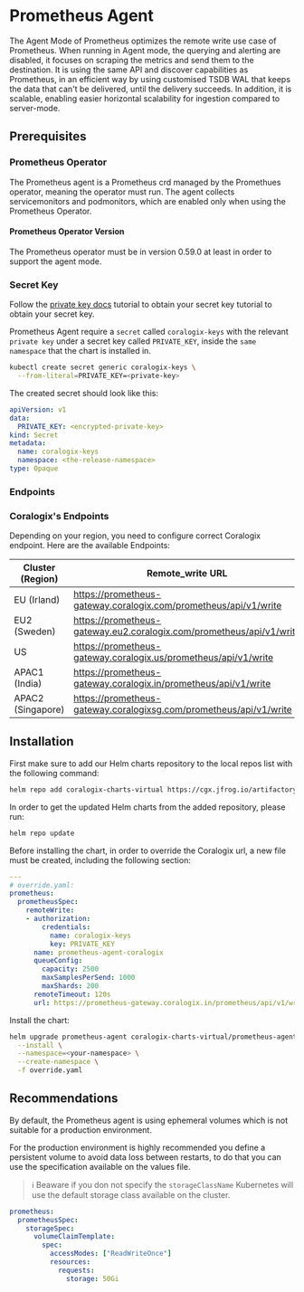 # Prometheus Agent

The Agent Mode of Prometheus optimizes the remote write use case of Prometheus. 
When running in Agent mode, the querying and alerting are disabled, it focuses on scraping the metrics and send them to the destination.
It is using the same API and discover capabilities as Prometheus, in an efficient way by using customised TSDB WAL that keeps the data that can't be delivered, until the delivery succeeds.
In addition, it is scalable, enabling easier horizontal scalability for ingestion compared to server-mode.

## Prerequisites

### Prometheus Operator 

The Prometheus agent is a Prometheus crd managed by the Promethues operator, meaning the operator must run. 
The agent collects servicemonitors and podmonitors, which are enabled only when using the Prometheus Operator.

#### Prometheus Operator Version
The Prometheus operator must be in version 0.59.0 at least in order to support the agent mode.

###  Secret Key

Follow the [private key docs](https://coralogix.com/docs/private-key/) tutorial to obtain your secret key tutorial to obtain your secret key.

Prometheus Agent require a `secret` called `coralogix-keys` with the relevant `private key` under a secret key called `PRIVATE_KEY`, inside the `same namespace` that the chart is installed in.


```bash
kubectl create secret generic coralogix-keys \
  --from-literal=PRIVATE_KEY=<private-key>
```

The created secret should look like this:
```yaml
apiVersion: v1
data:
  PRIVATE_KEY: <encrypted-private-key>
kind: Secret
metadata:
  name: coralogix-keys
  namespace: <the-release-namespace>
type: Opaque 
```

### Endpoints

### Coralogix's Endpoints 

Depending on your region, you need to configure correct Coralogix endpoint. Here are the available Endpoints:

| Cluster (Region)  | Remote_write URL                                                     |
|-------------------|----------------------------------------------------------------------|
| EU (Irland)       | https://prometheus-gateway.coralogix.com/prometheus/api/v1/write |
| EU2 (Sweden)      | https://prometheus-gateway.eu2.coralogix.com/prometheus/api/v1/write |
| US                | https://prometheus-gateway.coralogix.us/prometheus/api/v1/write    |
| APAC1 (India)     | https://prometheus-gateway.coralogix.in/prometheus/api/v1/write     |
| APAC2 (Singapore) | https://prometheus-gateway.coralogixsg.com/prometheus/api/v1/write   |

## Installation

First make sure to add our Helm charts repository to the local repos list with the following command:
```bash
helm repo add coralogix-charts-virtual https://cgx.jfrog.io/artifactory/coralogix-charts-virtual
```

In order to get the updated Helm charts from the added repository, please run: 
```bash
helm repo update
```

Before installing the chart, in order to override the Coralogix url, a new file must be created, including the following section:

```yaml
---
# override.yaml:
prometheus:
  prometheusSpec:
    remoteWrite:
    - authorization:
        credentials:
          name: coralogix-keys
          key: PRIVATE_KEY
      name: prometheus-agent-coralogix
      queueConfig:
        capacity: 2500
        maxSamplesPerSend: 1000
        maxShards: 200
      remoteTimeout: 120s
      url: https://prometheus-gateway.coralogix.in/prometheus/api/v1/write
```

Install the chart:
```bash
helm upgrade prometheus-agent coralogix-charts-virtual/prometheus-agent-coralogix \
  --install \
  --namespace=<your-namespace> \
  --create-namespace \
  -f override.yaml
```
## Recommendations

By default, the Prometheus agent is using ephemeral volumes which is not suitable for a production environment.

For the production environment is highly recommended you define a persistent volume to avoid data loss between restarts, to do that you can use the specification available on the values file.

> :information_source: Beaware if you don not specify the `storageClassName` Kubernetes will use the default storage class available on the cluster.

```yaml
prometheus:
  prometheusSpec:
    storageSpec:
      volumeClaimTemplate:
        spec:
          accessModes: ["ReadWriteOnce"]
          resources:
            requests:
              storage: 50Gi

```
